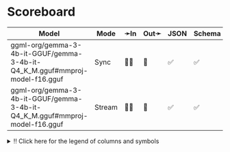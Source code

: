 # Scoreboard

| Model                                                                       | Mode   | ➛In   | Out➛   | JSON | Schema | Tool | Batch | File | Cite | Text | Probs | Limits | Usage | Finish |
| --------------------------------------------------------------------------- | ------ | ----- | ------ | ---- | ------ | ---- | ----- | ---- | ---- | ---- | ----- | ------ | ----- | ------ |
| ggml-org/gemma-3-4b-it-GGUF/gemma-3-4b-it-Q4_K_M.gguf#mmproj-model-f16.gguf | Sync   | 💬📸  | 💬     | ✅   | ✅     | ✅🪨 | ❌    | ❌   | ❌   | 🌱📏🛑 | ✅    | ❌     | ✅    | ✅     |
| ggml-org/gemma-3-4b-it-GGUF/gemma-3-4b-it-Q4_K_M.gguf#mmproj-model-f16.gguf | Stream | 💬📸  | 💬     | ✅   | ✅     | ✅🪨 | ❌    | ❌   | ❌   | 🌱📏🛑 | ✅    | ❌     | ✅    | ✅     |
<details>
<summary>‼️ Click here for the legend of columns and symbols</summary>

- 🏠: Runs locally.
- Sync:   Runs synchronously, the reply is only returned once completely generated
- Stream: Streams the reply as it is generated. Occasionally less features are supported in this mode
- 🧠: Has chain-of-thought thinking process
    - Both redacted (Anthropic, Gemini, OpenAI) and explicit (Deepseek R1, Qwen3, etc)
    - Many models can be used in both mode. In this case they will have two rows, one with thinking and one
      without. It is frequent that certain functionalities are limited in thinking mode, like tool calling.
- ✅: Implemented and works great
- ❌: Not supported by genai. The provider may support it, but genai does not (yet). Please send a PR to add
  it!
- 💬: Text
- 📄: PDF: process a PDF as input, possibly with OCR
- 📸: Image: process an image as input; most providers support PNG, JPG, WEBP and non-animated GIF, or generate images
- 🎤: Audio: process an audio file (e.g. MP3, WAV, Flac, Opus) as input, or generate audio
- 🎥: Video: process a video (e.g. MP4) as input, or generate a video (e.g. Veo 3)
- 💨: Feature is flaky (Tool calling) or inconsistent (Usage is not always reported)
- 🪨: Tool calling can be forced; aka you can force the model to call a tool. This is great.
- 🌐: Country where the company is located
- JSON and Schema: ability to output JSON in free form, or with a forced schema specified as a Go struct
- Tool: Tool calling, using [genai.ToolDef](https://pkg.go.dev/github.com/maruel/genai#ToolDef); best is ✅🪨
- Batch: Process asynchronously batches during off peak hours at a discounts
- Text: Text features
    - '🌱': Seed option for deterministic output
    - '📏': MaxTokens option to cap the amount of returned tokens
    - '🛑': Stop sequence to stop generation when a token is generated
- File: Upload and store large files via a separate API
- Cite: Citation generation from a provided document, specially useful for RAG
- Probs: Return logprobs to analyse each token probabilities
- Limits: Returns the rate limits, including the remaining quota
</details>
